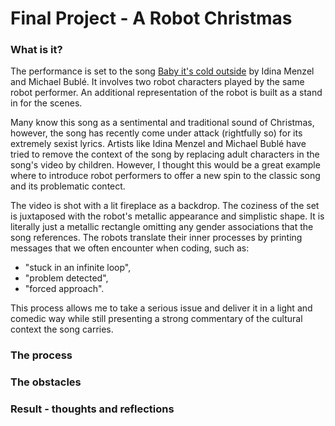 # Final Project - A Robot Christmas

### What is it?

The performance is set to the song [Baby it's cold outside](https://www.youtube.com/watch?v=6bbuBubZ1yE) by Idina Menzel and Michael Bublé. It involves two robot characters played by the same robot performer. An additional representation of the robot is built as a stand in for the scenes.


Many know this song as a sentimental and traditional sound of Christmas, however, the song has recently come under attack (rightfully so) for its extremely sexist lyrics. Artists like Idina Menzel and Michael Bublé have tried to remove the context of the song by replacing adult characters in the song's video by children. However, I thought this would be a great example where to introduce robot performers to offer a new spin to the classic song and its problematic contect.


The video is shot with a lit fireplace as a backdrop. The coziness of the set is juxtaposed with the robot's metallic appearance and simplistic shape. It is literally just a metallic rectangle omitting any gender associations that the song references. The robots translate their inner processes by printing messages that we often encounter when coding, such as:

- "stuck in an infinite loop",
- "problem detected",
- "forced approach".

This process allows me to take a serious issue and deliver it in a light and comedic way while still presenting a strong commentary of the cultural context the song carries.

### The process

### The obstacles

### Result - thoughts and reflections
